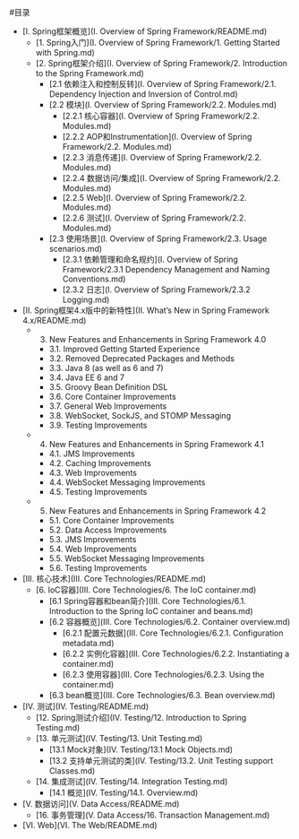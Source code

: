 #目录

* [I. Spring框架概览](I. Overview of Spring Framework/README.md)
  * [1. Spring入门](I. Overview of Spring Framework/1. Getting Started with Spring.md)
  * [2. Spring框架介绍](I. Overview of Spring Framework/2. Introduction to the Spring Framework.md)
    * [2.1 依赖注入和控制反转](I. Overview of Spring Framework/2.1. Dependency Injection and Inversion of Control.md)
    * [2.2 模块](I. Overview of Spring Framework/2.2. Modules.md)
      * [2.2.1 核心容器](I. Overview of Spring Framework/2.2. Modules.md)
      * [2.2.2 AOP和Instrumentation](I. Overview of Spring Framework/2.2. Modules.md)
      * [2.2.3 消息传递](I. Overview of Spring Framework/2.2. Modules.md)
      * [2.2.4 数据访问/集成](I. Overview of Spring Framework/2.2. Modules.md)
      * [2.2.5 Web](I. Overview of Spring Framework/2.2. Modules.md)
      * [2.2.6 测试](I. Overview of Spring Framework/2.2. Modules.md)
    * [2.3 使用场景](I. Overview of Spring Framework/2.3. Usage scenarios.md)
      * [2.3.1 依赖管理和命名规约](I. Overview of Spring Framework/2.3.1 Dependency Management and Naming Conventions.md)
      * [2.3.2 日志](I. Overview of Spring Framework/2.3.2 Logging.md)
* [II. Spring框架4.x版中的新特性](II. What’s New in Spring Framework 4.x/README.md)
  * 3. New Features and Enhancements in Spring Framework 4.0
    * 3.1. Improved Getting Started Experience
    * 3.2. Removed Deprecated Packages and Methods
    * 3.3. Java 8 (as well as 6 and 7)
    * 3.4. Java EE 6 and 7
    * 3.5. Groovy Bean Definition DSL
    * 3.6. Core Container Improvements
    * 3.7. General Web Improvements
    * 3.8. WebSocket, SockJS, and STOMP Messaging
    * 3.9. Testing Improvements
  * 4. New Features and Enhancements in Spring Framework 4.1
    * 4.1. JMS Improvements
    * 4.2. Caching Improvements
    * 4.3. Web Improvements
    * 4.4. WebSocket Messaging Improvements
    * 4.5. Testing Improvements
  * 5. New Features and Enhancements in Spring Framework 4.2
    * 5.1. Core Container Improvements
    * 5.2. Data Access Improvements
    * 5.3. JMS Improvements
    * 5.4. Web Improvements
    * 5.5. WebSocket Messaging Improvements
    * 5.6. Testing Improvements
* [III. 核心技术](III. Core Technologies/README.md)
  * [6. IoC容器](III. Core Technologies/6. The IoC container.md)
    * [6.1 Spring容器和bean简介](III. Core Technologies/6.1. Introduction to the Spring IoC container and beans.md)
    * [6.2 容器概览](III. Core Technologies/6.2. Container overview.md)
      * [6.2.1 配置元数据](III. Core Technologies/6.2.1. Configuration metadata.md)
      * [6.2.2 实例化容器](III. Core Technologies/6.2.2. Instantiating a container.md)
      * [6.2.3 使用容器](III. Core Technologies/6.2.3. Using the container.md)
    * [6.3 bean概览](III. Core Technologies/6.3. Bean overview.md)
* [IV. 测试](IV. Testing/README.md)
  * [12. Spring测试介绍](IV. Testing/12. Introduction to Spring Testing.md)
  * [13. 单元测试](IV. Testing/13. Unit Testing.md)
    * [13.1 Mock对象](IV. Testing/13.1 Mock Objects.md)
    * [13.2 支持单元测试的类](IV. Testing/13.2. Unit Testing support Classes.md)
  * [14. 集成测试](IV. Testing/14. Integration Testing.md)
    * [14.1 概览](IV. Testing/14.1. Overview.md)
* [V. 数据访问](V. Data Access/README.md)
  * [16. 事务管理](V. Data Access/16. Transaction Management.md)
* [VI. Web](VI. The Web/README.md)

